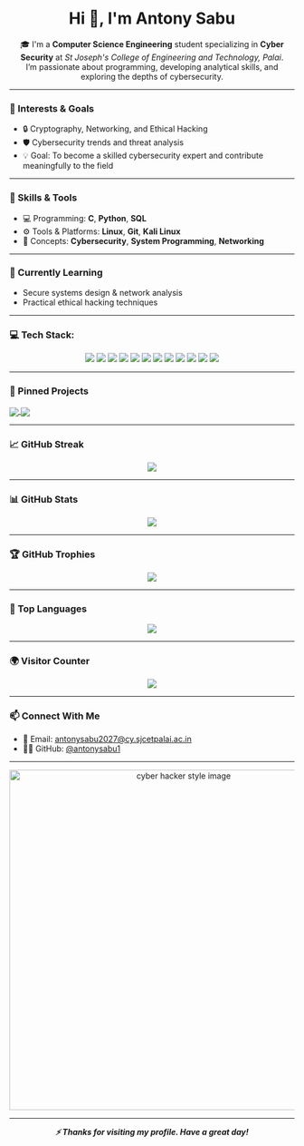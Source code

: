 <h1 align="center">Hi 👋, I'm Antony Sabu</h1>

<p align="center">
🎓 I'm a <strong>Computer Science Engineering</strong> student specializing in <strong>Cyber Security</strong> at <em>St Joseph's College of Engineering and Technology, Palai</em>. <br>
I’m passionate about programming, developing analytical skills, and exploring the depths of cybersecurity.
</p>

---

### 🔐 Interests & Goals
- 🔒 Cryptography, Networking, and Ethical Hacking
- 🛡️ Cybersecurity trends and threat analysis
- 💡 Goal: To become a skilled cybersecurity expert and contribute meaningfully to the field

---

### 🧠 Skills & Tools
- 💻 Programming: **C**, **Python**, **SQL**
- ⚙️ Tools & Platforms: **Linux**, **Git**, **Kali Linux**
- 🧠 Concepts: **Cybersecurity**, **System Programming**, **Networking**

---

### 🔭 Currently Learning
- Secure systems design & network analysis
- Practical ethical hacking techniques

---

### 💻 Tech Stack:
<p align="center">
  <img src="https://img.shields.io/badge/C-00599C?style=for-the-badge&logo=c&logoColor=white"/>
  <img src="https://img.shields.io/badge/Java-007396?style=for-the-badge&logo=java&logoColor=white"/>
  <img src="https://img.shields.io/badge/Python-3776AB?style=for-the-badge&logo=python&logoColor=white"/>
  <img src="https://img.shields.io/badge/JavaScript-F7DF1E?style=for-the-badge&logo=javascript&logoColor=black"/>
  <img src="https://img.shields.io/badge/SQL-4479A1?style=for-the-badge&logo=postgresql&logoColor=white"/>
  <img src="https://img.shields.io/badge/Linux-FCC624?style=for-the-badge&logo=linux&logoColor=black"/>
  <img src="https://img.shields.io/badge/Git-F05032?style=for-the-badge&logo=git&logoColor=white"/>
  <img src="https://img.shields.io/badge/GitHub-181717?style=for-the-badge&logo=github&logoColor=white"/>
  <img src="https://img.shields.io/badge/Kali_Linux-557C94?style=for-the-badge&logo=kalilinux&logoColor=white"/>
  <img src="https://img.shields.io/badge/Metasploit-5e429e?style=for-the-badge&logo=metasploit&logoColor=white"/>
  <img src="https://img.shields.io/badge/Figma-F24E1E?style=for-the-badge&logo=figma&logoColor=white"/>
  <img src="https://img.shields.io/badge/Canva-00C4CC?style=for-the-badge&logo=canva&logoColor=white"/>
</p>

---

### 📌 Pinned Projects

<a href="https://github.com/antonysabu1/phishing-detector">
  <img align="center" src="https://github-readme-stats.vercel.app/api/pin/?username=antonysabu1&repo=phishing-detector&theme=tokyonight" />
</a>

<a href="https://github.com/antonysabu1/sjf-cpu-scheduling">
  <img align="center" src="https://github-readme-stats.vercel.app/api/pin/?username=antonysabu1&repo=sjf-cpu-scheduling&theme=tokyonight" />
</a>

---

### 📈 GitHub Streak

<p align="center">
  <img src="https://streak-stats.demolab.com/?user=antonysabu1&theme=tokyonight&hide_border=true" />
</p>

---

### 📊 GitHub Stats

<p align="center">
  <img src="https://github-readme-stats.vercel.app/api?username=antonysabu1&show_icons=true&theme=tokyonight&hide_border=true" />
</p>

---

### 🏆 GitHub Trophies

<p align="center">
  <img src="https://github-profile-trophy.vercel.app/?username=antonysabu1&theme=tokyonight&no-bg=true&margin-w=10&column=7" />
</p>

---

### 📌 Top Languages

<p align="center">
  <img src="https://github-readme-stats.vercel.app/api/top-langs/?username=antonysabu1&layout=compact&theme=tokyonight&hide_border=true" />
</p>

---

### 🌍 Visitor Counter

<p align="center">
  <img src="https://profile-counter.glitch.me/antonysabu1/count.svg" />
</p>

---

### 📫 Connect With Me
- 📧 Email: antonysabu2027@cy.sjcetpalai.ac.in
- 🧑‍💻 GitHub: [@antonysabu1](https://github.com/antonysabu1)

---

<p align="center">
  <img src="https://raw.githubusercontent.com/antonysabu1/antonysabu1/main/hacker-style.png" width="600px" alt="cyber hacker style image">
</p>

---

<p align="center">
  <i><b>⚡ Thanks for visiting my profile. Have a great day!</b></i>
</p>
